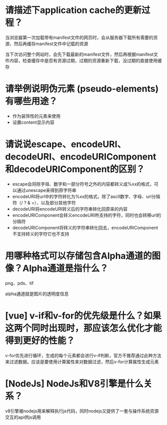 # 请描述下application cache的更新过程？

当浏览器第一次加载带有manifest文件的网页时，会从服务器下载所有需要的资源，然后再缓存manifest文件中记载的资源

当下次访问整个网站时，会先下载最新的manifest文件，然后再根据manifest文件内容，检查缓存中是否有资源过期，过期的资源重新下载，没过期的直接使用缓存

# 请举例说明伪元素 (pseudo-elements) 有哪些用途？

- 作为装饰性的元素来使用
- 设置content显示内容

# 请说说escape、encodeURI、decodeURI、encodeURIComponent和decodeURIComponent的区别？

- escape会将除字母、数字和一部分符号之外的内容都转义成%xx的格式，可以通过unescape来得到原字符串
- encodeURI将url中的字符转化为%xx的格式，除了ascII数字、字母、url分隔符（/ ? & =）、以及部分其他字符
- decodeURI将encodeURI转义后的字符串转化回原来的内容
- encodeURIComponent会转义encodeURI所支持的字符，同时也会转移url的分隔符
- decodeURIComponent将转义的字符串转化回去，encodeURIComponent不支持转义的字符它也不支持

# 用哪种格式可以存储包含Alpha通道的图像？Alpha通道是指什么？

png、pds、tif

alpha通道就是图片的透明度信息

# [vue] v-if和v-for的优先级是什么？如果这两个同时出现时，那应该怎么优化才能得到更好的性能？

v-for优先进行循环，生成的每个元素都会进行v-if判断，官方不推荐通过此种方法来过滤数据。应该是要使用计算属性来对数据过滤，然后v-for计算属性生成元素

# [NodeJs] NodeJs和V8引擎是什么关系？

v8引擎被nodejs用来解释执行js代码，同时nodejs又提供了一套与操作系统资源交互的api供js调用
